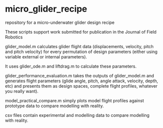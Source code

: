 # micro_glider_recipe
repository for a micro-underwater glider design recipe

These scripts support work submitted for publication in the Journal of Field Robotics

glider_model.m calculates glider flight data (displacements, velocity, pitch and pitch velocity) for every permutation of design parameters (either using variable external or internal parameters). 

It uses glider_ode.m and liftdrag.m to calculate these parameters. 

glider_performance_evaluation.m takes the outputs of glider_model.m and generates flight parameters (glide angle, pitch, angle attack, velocity, depth, etc) and presents them as design spaces, complete flight profiles, whatever you really want).

model_practical_compare.m simply plots model flight profiles against prototype data to compare modelling with reality.

csv files contain experimental and modelling data to compare modelling with reality.
